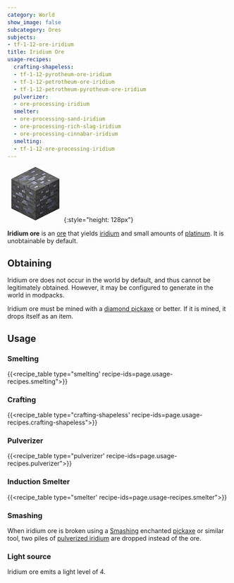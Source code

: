 ```yaml
---
category: World
show_image: false
subcategory: Ores
subjects:
- tf-1-12-ore-iridium
title: Iridium Ore
usage-recipes:
  crafting-shapeless:
  - tf-1-12-pyrotheum-ore-iridium
  - tf-1-12-petrotheum-ore-iridium
  - tf-1-12-petrotheum-pyrotheum-ore-iridium
  pulverizer:
  - ore-processing-iridium
  smelter:
  - ore-processing-sand-iridium
  - ore-processing-rich-slag-iridium
  - ore-processing-cinnabar-iridium
  smelting:
  - tf-1-12-ore-processing-iridium
---
```


![Iridium ore](/assets/images/docs/1.12/thermal-foundation/ore-iridium.png){:style="height: 128px"}


**Iridium ore** is an [ore](https://minecraft.gamepedia.com/Ore) that yields
[iridium](../iridium-ingot/) and small amounts of
[platinum](../platinum-ingot/). It is unobtainable by default.


Obtaining
---------

Iridium ore does not occur in the world by default, and thus cannot be
legitimately obtained. However, it may be configured to generate in the world in
modpacks.

Iridium ore must be mined with a [diamond
pickaxe](https://minecraft.gamepedia.com/Pickaxe) or better. If it is mined, it
drops itself as an item.


Usage
-----

### Smelting
{{<recipe_table type="smelting' recipe-ids=page.usage-recipes.smelting">}}

### Crafting
{{<recipe_table type="crafting-shapeless' recipe-ids=page.usage-recipes.crafting-shapeless">}}

### Pulverizer
{{<recipe_table type="pulverizer' recipe-ids=page.usage-recipes.pulverizer">}}

### Induction Smelter
{{<recipe_table type="smelter' recipe-ids=page.usage-recipes.smelter">}}

### Smashing
When iridium ore is broken using a [Smashing](../../cofh-core/smashing/)
enchanted [pickaxe](https://minecraft.gamepedia.com/Pickaxe) or similar tool,
two piles of [pulverized iridium](../pulverized-iridium/)
are dropped instead of the ore.

### Light source
Iridium ore emits a light level of 4.

